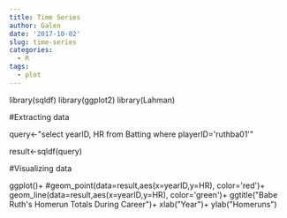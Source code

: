 ```yaml
---
title: Time Series
author: Galen
date: '2017-10-02'
slug: time-series
categories:
  - R
tags:
  - plot
---
```



library(sqldf)
library(ggplot2)
library(Lahman)



#Extracting data


query<-"select yearID, HR 
from Batting 
where playerID='ruthba01'"

result<-sqldf(query)



#Visualizing data


ggplot()+
  #geom_point(data=result,aes(x=yearID,y=HR), color='red')+
  geom_line(data=result,aes(x=yearID,y=HR), color='green')+
  ggtitle("Babe Ruth's Homerun Totals During Career")+
  xlab("Year")+
  ylab("Homeruns")


